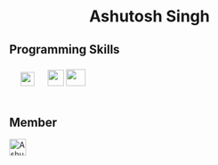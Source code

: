 <h1 align="center">Ashutosh Singh</h1>
<h2>Programming Skills</h2>
<h3>
<img src="https://www.pngitem.com/pimgs/m/31-312155_c-programming-language-logo-hd-png-download.png" width="25" height="25" hspace="20"> 
<img src="https://cdn4.iconfinder.com/data/icons/logos-and-brands/512/181_Java_logo_logos-512.png" width="29" height="29"> 
<img src="https://www.sketchappsources.com/resources/source-image/python-logo.png" width="35" height="30">
<br>
<br>
<h2>Member</h2>
<a href="https://dev.to/ashutoshsingh47">
<img src="https://d2fltix0v2e0sb.cloudfront.net/dev-badge.svg" alt="Ashutosh Singh's DEV Profile" height="30" width="30">
</a>
</h3>
